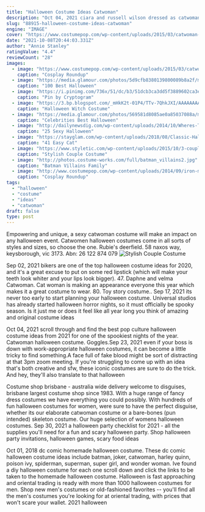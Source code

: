 ```yaml
---
title: "Halloween Costume Ideas Catwoman"
description: "Oct 04, 2021 ciara and russell wilson dressed as catwoman and batman for her surprise 30th birthday celebrations in 2015,  16 stylish halloween costume ideas for fashion girls - from bridgerton to satc."
slug: "88915-halloween-costume-ideas-catwoman"
engine: "IMAGE"
cover: "https://www.costumepop.com/wp-content/uploads/2015/03/catwoman-cosplay-costumepop.jpg"
date: "2021-10-08T20:44:03.331Z"
author: "Annie Stanley"
ratingValue: "4.4"
reviewCount: "28"
images:
  - image: "https://www.costumepop.com/wp-content/uploads/2015/03/catwoman-cosplay-costumepop.jpg"
    caption: "Cosplay Roundup"
  - image: "https://media.glamour.com/photos/5d9cfb8380139800089b8a2f/master/pass/missjazminad_69997171_947327355630817_8673388124098104199_n.jpg"
    caption: "100 Best Halloween"
  - image: "https://i.pinimg.com/736x/51/dc/b3/51dcb3ca3dd5f3889602ca3e3b8c2738.jpg"
    caption: "Pin by Cryptogram"
  - image: "https://3.bp.blogspot.com/_mHkK2t-01P4/TTv-7QhkJXI/AAAAAAAAANI/cDEcmcSxePI/s1600/sexy_witch_costume.jpg"
    caption: "Halloween Witch Costume"
  - image: "https://media.glamour.com/photos/569581d8085ae0a85037088a/master/w_1280%2Cc_limit/entertainment-2015-10-4-mariah-carey-nick-cannon-halloween-main.jpg"
    caption: "Celebrities Best Halloween"
  - image: "http://dailynewsdig.com/wp-content/uploads/2014/10/Wheres-The-Fire-Costume.jpg"
    caption: "25 Sexy Halloween"
  - image: "https://stayglam.com/wp-content/uploads/2018/08/Classic-Halloween-Cat-Makeup-Idea.jpg"
    caption: "41 Easy Cat"
  - image: "https://www.styletic.com/wp-content/uploads/2015/10/3-couple-costume-ideas.jpg"
    caption: "Stylish Couple Costume"
  - image: "http://photos.costume-works.com/full/batman_villains2.jpg"
    caption: "Batman Villains Family"
  - image: "http://www.costumepop.com/wp-content/uploads/2014/09/iron-man-hulkbuster-armor-costumepop.jpg"
    caption: "Cosplay Roundup"
tags:
  - "halloween"
  - "costume"
  - "ideas"
  - "catwoman"
draft: false
type: post
---
```


Empowering and unique, a sexy catwoman costume will make an impact on any halloween event. Catwomen halloween costumes come in all sorts of styles and sizes, so choose the one. Rubie's deerfield. 58 naxos way, keysborough, vic 3173. Abn: 26 122 874 079
![Stylish Couple Costume](https://www.styletic.com/wp-content/uploads/2015/10/3-couple-costume-ideas.jpg "Stylish Couple Costume")

Sep 02, 2021 bikers are one of the top halloween costume ideas for 2020, and it&#39;s a great excuse to put on some red lipstick (which will make your teeth look whiter and your lips look bigger). 47. Daphne and velma  Catwoman. Cat woman is making an appearance everyone this year which makes it a great costume to wear. 80. Toy story costume.. Sep 17, 2021 its never too early to start planning your halloween costume. Universal studios has already started halloween horror nights, so it must officially be spooky season. Is it just me or does it feel like all year long you think of amazing and original costume ideas
<!--inArticleAds-->

<!--galleryOne-->

Oct 04, 2021 scroll through and find the best pop culture halloween costume ideas from 2021 for one of the spookiest nights of the year.  Catwoman halloween costume. Goggles.Sep 23, 2021 even if your boss is down with work-appropriate halloween costumes, it can become a little tricky to find something.A face full of fake blood might be sort of distracting at that 3pm zoom meeting. If you're struggling to come up with an idea that's both creative and sfw, these iconic costumes are sure to do the trick. And hey, they'll also translate to that halloween
<!--inArticleAds-->

<!--galleryTwo-->

Costume shop brisbane - australia wide delivery welcome to disguises, brisbane largest costume shop since 1983. With a huge range of fancy dress costumes we have everything you could possibly. With hundreds of fun halloween costumes for women, were sure to have the perfect disguise, whether its our elaborate catwoman costume or a bare-bones (pun intended) skeleton costume. Our huge selection of womens halloween costumes. Sep 30, 2021 a halloween party checklist for 2021 - all the supplies you'll need for a fun and scary halloween party. Shop halloween party invitations, halloween games, scary food ideas
<!--galleryThree-->

Oct 01, 2018 dc comic homemade halloween costume. These dc comic halloween costume ideas include batman, joker, catwoman, harley quinn, poison ivy, spiderman, superman, super girl, and wonder woman. Ive found a diy halloween costume for each one scroll down and click the links to be taken to the homemade halloween costume. Halloween is fast approaching and oriental trading is ready with more than 1000 halloween costumes for men. Shop new men's costumes or old-fashioned favorites -- you'll find all the men's costumes you're looking for at oriental trading, with prices that won't scare your wallet. 2021 halloween
